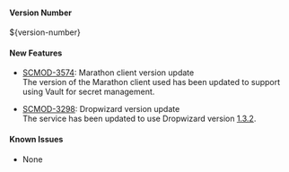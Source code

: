 #### Version Number
${version-number}

#### New Features
 - [SCMOD-3574](https://jira.autonomy.com/browse/SCMOD-3574): Marathon client version update  
    The version of the Marathon client used has been updated to support using Vault for secret management.

 - [SCMOD-3298](https://jira.autonomy.com/browse/SCMOD-3298): Dropwizard version update  
    The service has been updated to use Dropwizard version [1.3.2](https://github.com/dropwizard/dropwizard/tree/v1.3.2).

#### Known Issues
 - None

